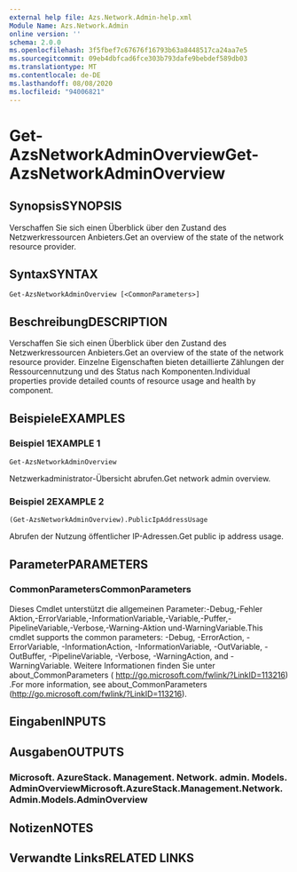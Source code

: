 ```yaml
---
external help file: Azs.Network.Admin-help.xml
Module Name: Azs.Network.Admin
online version: ''
schema: 2.0.0
ms.openlocfilehash: 3f5fbef7c67676f16793b63a8448517ca24aa7e5
ms.sourcegitcommit: 09eb4dbfcad6fce303b793dafe9bebdef589db03
ms.translationtype: MT
ms.contentlocale: de-DE
ms.lasthandoff: 08/08/2020
ms.locfileid: "94006821"
---
```

# <span data-ttu-id="a0b50-101">Get-AzsNetworkAdminOverview</span><span class="sxs-lookup"><span data-stu-id="a0b50-101">Get-AzsNetworkAdminOverview</span></span>

## <span data-ttu-id="a0b50-102">Synopsis</span><span class="sxs-lookup"><span data-stu-id="a0b50-102">SYNOPSIS</span></span>
<span data-ttu-id="a0b50-103">Verschaffen Sie sich einen Überblick über den Zustand des Netzwerkressourcen Anbieters.</span><span class="sxs-lookup"><span data-stu-id="a0b50-103">Get an overview of the state of the network resource provider.</span></span>

## <span data-ttu-id="a0b50-104">Syntax</span><span class="sxs-lookup"><span data-stu-id="a0b50-104">SYNTAX</span></span>

```
Get-AzsNetworkAdminOverview [<CommonParameters>]
```

## <span data-ttu-id="a0b50-105">Beschreibung</span><span class="sxs-lookup"><span data-stu-id="a0b50-105">DESCRIPTION</span></span>
<span data-ttu-id="a0b50-106">Verschaffen Sie sich einen Überblick über den Zustand des Netzwerkressourcen Anbieters.</span><span class="sxs-lookup"><span data-stu-id="a0b50-106">Get an overview of the state of the network resource provider.</span></span> <span data-ttu-id="a0b50-107">Einzelne Eigenschaften bieten detaillierte Zählungen der Ressourcennutzung und des Status nach Komponenten.</span><span class="sxs-lookup"><span data-stu-id="a0b50-107">Individual properties provide detailed counts of resource usage and health by component.</span></span>

## <span data-ttu-id="a0b50-108">Beispiele</span><span class="sxs-lookup"><span data-stu-id="a0b50-108">EXAMPLES</span></span>

### <span data-ttu-id="a0b50-109">Beispiel 1</span><span class="sxs-lookup"><span data-stu-id="a0b50-109">EXAMPLE 1</span></span>
```
Get-AzsNetworkAdminOverview
```

<span data-ttu-id="a0b50-110">Netzwerkadministrator-Übersicht abrufen.</span><span class="sxs-lookup"><span data-stu-id="a0b50-110">Get network admin overview.</span></span>

### <span data-ttu-id="a0b50-111">Beispiel 2</span><span class="sxs-lookup"><span data-stu-id="a0b50-111">EXAMPLE 2</span></span>
```
(Get-AzsNetworkAdminOverview).PublicIpAddressUsage
```

<span data-ttu-id="a0b50-112">Abrufen der Nutzung öffentlicher IP-Adressen.</span><span class="sxs-lookup"><span data-stu-id="a0b50-112">Get public ip address usage.</span></span>

## <span data-ttu-id="a0b50-113">Parameter</span><span class="sxs-lookup"><span data-stu-id="a0b50-113">PARAMETERS</span></span>

### <span data-ttu-id="a0b50-114">CommonParameters</span><span class="sxs-lookup"><span data-stu-id="a0b50-114">CommonParameters</span></span>
<span data-ttu-id="a0b50-115">Dieses Cmdlet unterstützt die allgemeinen Parameter:-Debug,-Fehler Aktion,-ErrorVariable,-InformationVariable,-Variable,-Puffer,-PipelineVariable,-Verbose,-Warning-Aktion und-WarningVariable.</span><span class="sxs-lookup"><span data-stu-id="a0b50-115">This cmdlet supports the common parameters: -Debug, -ErrorAction, -ErrorVariable, -InformationAction, -InformationVariable, -OutVariable, -OutBuffer, -PipelineVariable, -Verbose, -WarningAction, and -WarningVariable.</span></span> <span data-ttu-id="a0b50-116">Weitere Informationen finden Sie unter about_CommonParameters ( http://go.microsoft.com/fwlink/?LinkID=113216) .</span><span class="sxs-lookup"><span data-stu-id="a0b50-116">For more information, see about_CommonParameters (http://go.microsoft.com/fwlink/?LinkID=113216).</span></span>

## <span data-ttu-id="a0b50-117">Eingaben</span><span class="sxs-lookup"><span data-stu-id="a0b50-117">INPUTS</span></span>

## <span data-ttu-id="a0b50-118">Ausgaben</span><span class="sxs-lookup"><span data-stu-id="a0b50-118">OUTPUTS</span></span>

### <span data-ttu-id="a0b50-119">Microsoft. AzureStack. Management. Network. admin. Models. AdminOverview</span><span class="sxs-lookup"><span data-stu-id="a0b50-119">Microsoft.AzureStack.Management.Network.Admin.Models.AdminOverview</span></span>

## <span data-ttu-id="a0b50-120">Notizen</span><span class="sxs-lookup"><span data-stu-id="a0b50-120">NOTES</span></span>

## <span data-ttu-id="a0b50-121">Verwandte Links</span><span class="sxs-lookup"><span data-stu-id="a0b50-121">RELATED LINKS</span></span>
